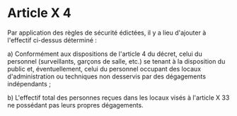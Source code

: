 # Article X 4

Par application des règles de sécurité édictées, il y a lieu d'ajouter à l'effectif ci-dessus déterminé :

a) Conformément aux dispositions de l'article 4 du décret, celui du personnel (surveillants, garçons de salle, etc.) se tenant à la disposition du public et, éventuellement, celui du personnel occupant des locaux d'administration ou techniques non desservis par des dégagements indépendants ;

b) L'effectif total des personnes reçues dans les locaux visés à l'article X 33 ne possédant pas leurs propres dégagements.
